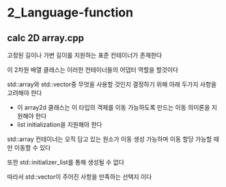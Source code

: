 # 2_Language-function


## calc 2D array.cpp
고정된 길이나 가변 길이를 지원하는 표준 컨테이너가 존재한다

이 2차원 배열 클래스는 이러한 컨테이너들의 어댑터 역할을 할것이다

std::array와 std::vector중 무엇을 사용할 것인지 결정하기 위해 아래 두가지 사항을 고려해야 한다

- 이 array2d 클래스는 이 타입의 객체를 이동 가능하도록 만드는 이동 의미론을 지원해야 한다
- list initialization을 지원해야 한다

std::array 컨테이너는 오직 담고 있는 원소가 이동 생성 가능하며 이동 할당 가능할 때만 이동할 수 있다

또한 std::initializer_list를 통해 생성될 수 없다

따라서  std::vector이 주어진 사항을 만족하는 선택지 이다
